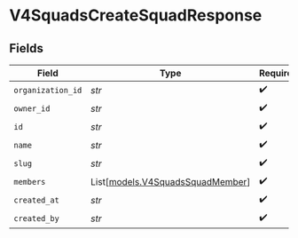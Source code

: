 # V4SquadsCreateSquadResponse


## Fields

| Field                                                                | Type                                                                 | Required                                                             | Description                                                          |
| -------------------------------------------------------------------- | -------------------------------------------------------------------- | -------------------------------------------------------------------- | -------------------------------------------------------------------- |
| `organization_id`                                                    | *str*                                                                | :heavy_check_mark:                                                   | N/A                                                                  |
| `owner_id`                                                           | *str*                                                                | :heavy_check_mark:                                                   | N/A                                                                  |
| `id`                                                                 | *str*                                                                | :heavy_check_mark:                                                   | N/A                                                                  |
| `name`                                                               | *str*                                                                | :heavy_check_mark:                                                   | N/A                                                                  |
| `slug`                                                               | *str*                                                                | :heavy_check_mark:                                                   | N/A                                                                  |
| `members`                                                            | List[[models.V4SquadsSquadMember](../models/v4squadssquadmember.md)] | :heavy_check_mark:                                                   | N/A                                                                  |
| `created_at`                                                         | *str*                                                                | :heavy_check_mark:                                                   | N/A                                                                  |
| `created_by`                                                         | *str*                                                                | :heavy_check_mark:                                                   | N/A                                                                  |